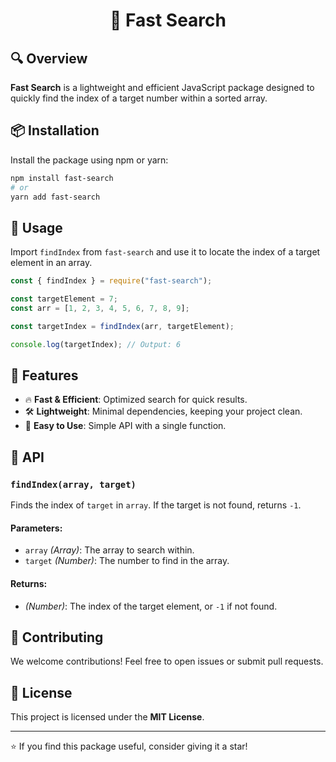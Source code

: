 # <p align="center">🚀 Fast Search</p>

## 🔍 Overview

**Fast Search** is a lightweight and efficient JavaScript package designed to quickly find the index of a target number within a sorted array.

## 📦 Installation

Install the package using npm or yarn:

```sh
npm install fast-search
# or
yarn add fast-search
```

## 🚀 Usage

Import `findIndex` from `fast-search` and use it to locate the index of a target element in an array.

```javascript
const { findIndex } = require("fast-search");

const targetElement = 7;
const arr = [1, 2, 3, 4, 5, 6, 7, 8, 9];

const targetIndex = findIndex(arr, targetElement);

console.log(targetIndex); // Output: 6
```

## 📌 Features

- 🔥 **Fast & Efficient**: Optimized search for quick results.
- 🛠 **Lightweight**: Minimal dependencies, keeping your project clean.
- 🎯 **Easy to Use**: Simple API with a single function.

## 📝 API

### `findIndex(array, target)`

Finds the index of `target` in `array`. If the target is not found, returns `-1`.

#### Parameters:

- `array` _(Array)_: The array to search within.
- `target` _(Number)_: The number to find in the array.

#### Returns:

- _(Number)_: The index of the target element, or `-1` if not found.

## 🤝 Contributing

We welcome contributions! Feel free to open issues or submit pull requests.

## 📜 License

This project is licensed under the **MIT License**.

---

⭐ If you find this package useful, consider giving it a star!
